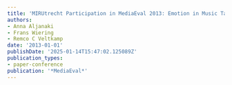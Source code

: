 ```yaml
---
title: 'MIRUtrecht Participation in MediaEval 2013: Emotion in Music Task.'
authors:
- Anna Aljanaki
- Frans Wiering
- Remco C Veltkamp
date: '2013-01-01'
publishDate: '2025-01-14T15:47:02.125089Z'
publication_types:
- paper-conference
publication: '*MediaEval*'
---
```

